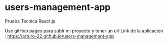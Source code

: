 # users-management-app
Prueba Técnica React.js

Use gitHub pages para subir mi proyecto y tener un url
Link de la aplicacion : https://arturo-22.github.io/users-management-app

